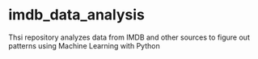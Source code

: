 # imdb_data_analysis
Thsi repository analyzes data from IMDB and other sources to figure out patterns using Machine Learning with Python
